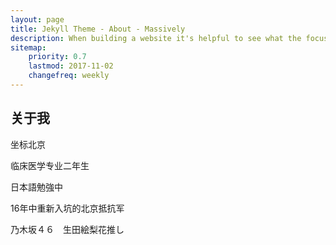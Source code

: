 ```yaml
---
layout: page
title: Jekyll Theme - About - Massively
description: When building a website it's helpful to see what the focus of your site is. This page is an example of how to show a website's focus.
sitemap:
    priority: 0.7
    lastmod: 2017-11-02
    changefreq: weekly
---
```

## 关于我

<!-- span class="image left"><!img src="{{ "/images/pic04.jpg" | absolute_url }}" alt="" /><!/span>
<-->
<p>坐标北京</p>
<p>临床医学专业二年生</p>
<p>日本語勉強中</p>
<p>16年中重新入坑的北京抵抗军</p>
<p>乃木坂４６　生田絵梨花推し</p>

